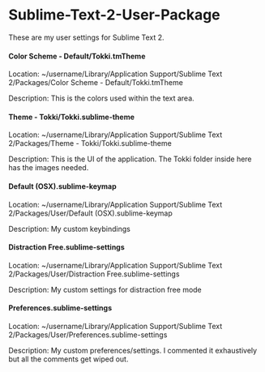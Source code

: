 Sublime-Text-2-User-Package
===========================

These are my user settings for Sublime Text 2.

#### Color Scheme - Default/Tokki.tmTheme
Location: ~/username/Library/Application Support/Sublime Text 2/Packages/Color Scheme - Default/Tokki.tmTheme

Description: This is the colors used within the text area.

#### Theme - Tokki/Tokki.sublime-theme
Location: ~/username/Library/Application Support/Sublime Text 2/Packages/Theme - Tokki/Tokki.sublime-theme

Description: This is the UI of the application. The Tokki folder inside here has the images needed.

#### Default (OSX).sublime-keymap

Location: ~/username/Library/Application Support/Sublime Text 2/Packages/User/Default (OSX).sublime-keymap

Description: My custom keybindings

#### Distraction Free.sublime-settings

Location: ~/username/Library/Application Support/Sublime Text 2/Packages/User/Distraction Free.sublime-settings

Description: My custom settings for distraction free mode

#### Preferences.sublime-settings
Location: ~/username/Library/Application Support/Sublime Text 2/Packages/User/Preferences.sublime-settings

Description: My custom preferences/settings. I commented it exhaustively but all the comments get wiped out.
